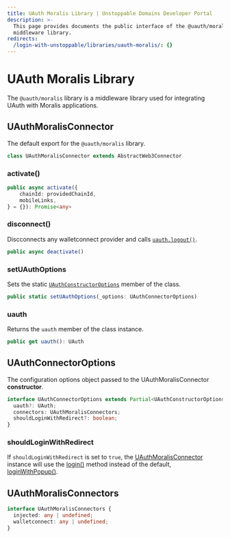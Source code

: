 ```yaml
---
title: UAuth Moralis Library | Unstoppable Domains Developer Portal
description: >-
  This page provides documents the public interface of the @uauth/moralis
  middleware library.
redirects:
  /login-with-unstoppable/libraries/uauth-moralis/: {}
---
```


# UAuth Moralis Library

The `@uauth/moralis` library is a middleware library used for integrating UAuth with Moralis applications.

## UAuthMoralisConnector

The default export for the `@uauth/moralis` library.

```typescript
class UAuthMoralisConnector extends AbstractWeb3Connector
```

### activate()

```typescript
public async activate({
    chainId: providedChainId,
    mobileLinks,
} = {}): Promise<any>
```

### disconnect()

Discconnects any walletconnect provider and calls [`uauth.logout()`](/identity/sdk-and-libraries/uauth-js.md#logout).

```typescript
public async deactivate()
```

### setUAuthOptions

Sets the static [`UAuthConstructorOptions`](#uauthconnectoroptions) member of the class.

```typescript
public static setUAuthOptions(_options: UAuthConnectorOptions)
```

### uauth

Returns the `uauth` member of the class instance.

```typescript
public get uauth(): UAuth
```

## UAuthConnectorOptions

The configuration options object passed to the UAuthMoralisConnector **constructor**.

```typescript
interface UAuthConnectorOptions extends Partial<UAuthConstructorOptions> {
  uauth?: UAuth;
  connectors: UAuthMoralisConnectors;
  shouldLoginWithRedirect?: boolean;
}
```

### shouldLoginWithRedirect

If `shouldLoginWithRedirect` is set to `true`, the [UAuthMoralisConnector](#uauthmoralisconnector) instance will use the [login()](/identity/sdk-and-libraries/uauth-js.md#login) method instead of the default, [loginWithPopup()](/identity/sdk-and-libraries/uauth-js.md#loginwithpopup).

## UAuthMoralisConnectors

```typescript
interface UAuthMoralisConnectors {
  injected: any | undefined;
  walletconnect: any | undefined;
}
```
